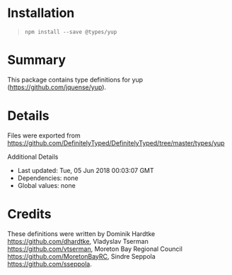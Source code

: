 # Installation
> `npm install --save @types/yup`

# Summary
This package contains type definitions for yup (https://github.com/jquense/yup).

# Details
Files were exported from https://github.com/DefinitelyTyped/DefinitelyTyped/tree/master/types/yup

Additional Details
 * Last updated: Tue, 05 Jun 2018 00:03:07 GMT
 * Dependencies: none
 * Global values: none

# Credits
These definitions were written by Dominik Hardtke <https://github.com/dhardtke>, Vladyslav Tserman <https://github.com/vtserman>, Moreton Bay Regional Council <https://github.com/MoretonBayRC>, Sindre Seppola <https://github.com/sseppola>.
